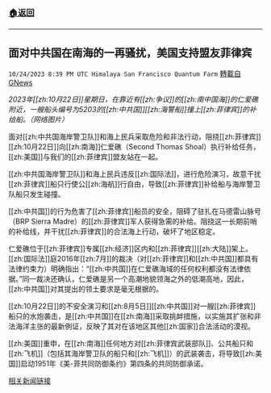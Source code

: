 ###  [:house:返回](README.md)
---


## 面对中共国在南海的一再骚扰，美国支持盟友菲律宾
`10/24/2023 8:39 PM UTC Himalaya San Francisco Quantum Farm` [轉載自GNews](https://gnews.org/articles/1875878)

*2023年[[zh:10月22日]]星期日，在靠近有[[zh:争议]]的[[zh:南中国海]]的仁爱礁附近，一艘船头编号为5203的[[zh:中共国]][[zh:海警船]]撞上[[zh:菲律宾]]的补给船。（网络图片）*

面对[[zh:中共国海岸警卫队]]和海上民兵采取危险和非法行动，阻挠[[zh:菲律宾]][[zh:10月22日]]向[[zh:南海]]仁爱礁（Second Thomas Shoal）执行补给任务，[[zh:美国]]与我们的[[zh:菲律宾]]盟友站在一起。

[[zh:中共国海岸警卫队]]和海上民兵违反[[zh:国际法]]，进行危险演习，故意干扰[[zh:菲律宾]]船只行使公[[zh:海航]]行自由，导致[[zh:菲律宾]]补给船与海岸警卫队船只发生碰撞。

[[zh:中共国]]的行为危害了[[zh:菲律宾]]船员的安全，阻碍了驻扎在马德雷山脉号（BRP Sierra Madre）的[[zh:菲律宾]]军人获得急需的补给。阻挠这一长期前哨的补给线，并干扰[[zh:菲律宾]]的合法海上行动，破坏了地区稳定。

仁爱礁位于[[zh:菲律宾]]专属[[zh:经济]]区内和[[zh:菲律宾]][[zh:大陆]]架上。[[zh:国际法]]庭2016年[[zh:7月]]的裁决（对[[zh:菲律宾]]和[[zh:中共国]]都具有法律约束力）明确指出：“[[zh:中共国]]在仁爱礁海域的任何权利都没有法律依据。”同一裁决还确认，仁爱礁是另一个高潮地貌领海之外的低潮高地，因此，[[zh:中共国]]对其提出的领土要求是毫无根据的。

[[zh:10月22日]]的不安全演习和[[zh:8月5日]][[zh:中共国]]对一艘[[zh:菲律宾]]船只的水炮袭击，是[[zh:中共国]]在[[zh:南海]]采取挑衅措施，以实施其扩张和非法海洋主张的最新例证，反映了其对在该地区其他[[zh:国家]]合法活动的漠视。

[[zh:美国]]重申，在[[zh:南海]]任何地方对[[zh:菲律宾武装部队]]、公共船只和[[zh:飞机]]（包括其海岸警卫队的船只和[[zh:飞机]]）的武装袭击，将导致[[zh:美国]]启动1951年《美-菲共同防御条约》第四条的共同防御承诺。



[相关新闻链接](https://www.state.gov/u-s-support-for-our-philippine-allies-in-the-face-of-repeated-prc-harassment-in-the-south-china-sea/)
